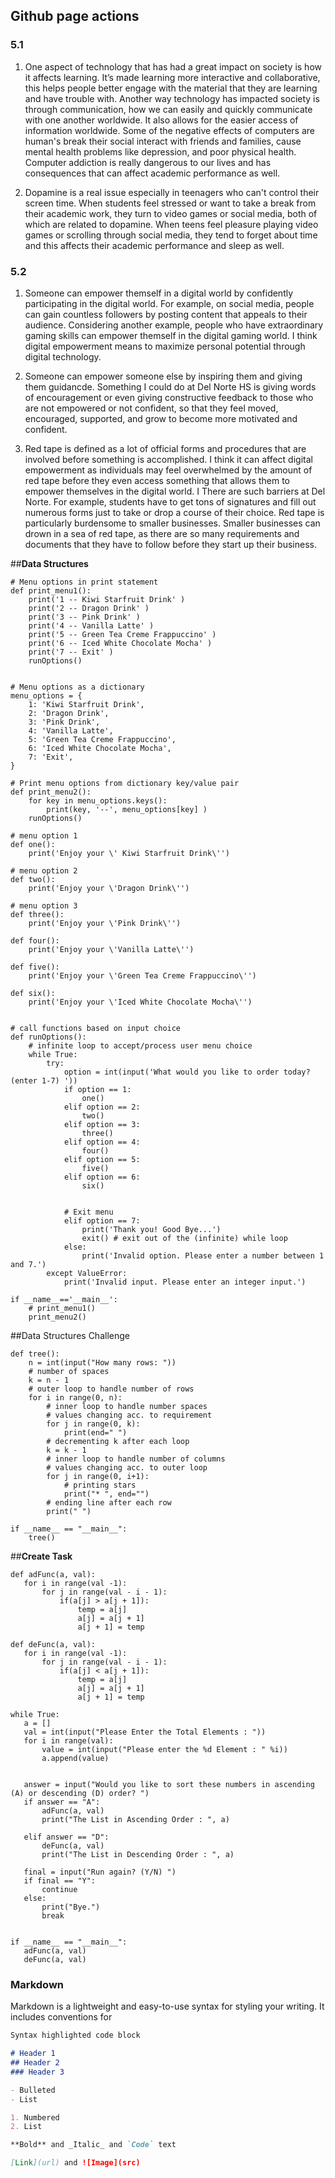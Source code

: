## **Github page actions**
### 5.1
1. One aspect of technology that has had a great impact on society is how it affects learning. It’s made learning more interactive and collaborative, this helps people better engage with the material that they are learning and have trouble with. Another way technology has impacted society is through communication, how we can easily and quickly communicate with one another worldwide. It also allows for the easier access of information worldwide. Some of the negative effects of computers are human's break their social interact with friends and families, cause mental health problems like depression, and poor physical health. Computer addiction is really dangerous to our lives and has consequences that can affect academic performance as well.


2. Dopamine is a real issue especially in teenagers who can't control their screen time. When students feel stressed or want to take a break from their academic work, they turn to video games or social media, both of which are related to dopamine. When teens feel pleasure playing video games or scrolling through social media, they tend to forget about time and this affects their academic performance and sleep as well.

### 5.2
1. Someone can empower themself in a digital world by confidently participating in the digital world. For example, on social media, people can gain countless followers by posting content that appeals to their audience. Considering another example, people who have extraordinary gaming skills can empower themself in the digital gaming world. I think digital empowerment means to maximize personal potential through digital technology.

2. Someone can empower someone else by inspiring them and giving them guidancde. Something I could do at Del Norte HS is giving words of encouragement or even giving constructive feedback to those who are not empowered or not confident, so that they feel moved, encouraged, supported, and grow to become more motivated and confident.

3. Red tape is defined as a lot of official forms and procedures that are involved before something is accomplished. I think it can affect digital empowerment as individuals may feel overwhelmed by the amount of red tape before they even access something that allows them to empower themselves in the digital world. I There are such barriers at Del Norte. For example, students have to get tons of signatures and fill out numerous forms just to take or drop a course of their choice. Red tape is particularly burdensome to smaller businesses. Smaller businesses can drown in a sea of red tape, as there are so many requirements and documents that they have to follow before they start up their business. 

##**Data Structures**
```
# Menu options in print statement
def print_menu1():
    print('1 -- Kiwi Starfruit Drink' )
    print('2 -- Dragon Drink' )
    print('3 -- Pink Drink' )
    print('4 -- Vanilla Latte' )
    print('5 -- Green Tea Creme Frappuccino' )
    print('6 -- Iced White Chocolate Mocha' )
    print('7 -- Exit' )
    runOptions()


# Menu options as a dictionary
menu_options = {
    1: 'Kiwi Starfruit Drink',
    2: 'Dragon Drink',
    3: 'Pink Drink',
    4: 'Vanilla Latte',
    5: 'Green Tea Creme Frappuccino',
    6: 'Iced White Chocolate Mocha',
    7: 'Exit',
}

# Print menu options from dictionary key/value pair
def print_menu2():
    for key in menu_options.keys():
        print(key, '--', menu_options[key] )
    runOptions()

# menu option 1
def one():
    print('Enjoy your \' Kiwi Starfruit Drink\'')

# menu option 2
def two():
    print('Enjoy your \'Dragon Drink\'')

# menu option 3
def three():
    print('Enjoy your \'Pink Drink\'')

def four():
    print('Enjoy your \'Vanilla Latte\'')

def five():
    print('Enjoy your \'Green Tea Creme Frappuccino\'')

def six():
    print('Enjoy your \'Iced White Chocolate Mocha\'')


# call functions based on input choice
def runOptions():
    # infinite loop to accept/process user menu choice
    while True:
        try:
            option = int(input('What would you like to order today? (enter 1-7) '))
            if option == 1:
                one()
            elif option == 2:
                two()
            elif option == 3:
                three()
            elif option == 4:
                four()
            elif option == 5:
                five()
            elif option == 6:
                six()


            # Exit menu
            elif option == 7:
                print('Thank you! Good Bye...')
                exit() # exit out of the (infinite) while loop
            else:
                print('Invalid option. Please enter a number between 1 and 7.')
        except ValueError:
            print('Invalid input. Please enter an integer input.')

if __name__=='__main__':
    # print_menu1()
    print_menu2()
 ```
 
##Data Structures Challenge
```
def tree():
    n = int(input("How many rows: "))
    # number of spaces
    k = n - 1
    # outer loop to handle number of rows
    for i in range(0, n):
        # inner loop to handle number spaces
        # values changing acc. to requirement
        for j in range(0, k):
            print(end=" ")
        # decrementing k after each loop
        k = k - 1
        # inner loop to handle number of columns
        # values changing acc. to outer loop
        for j in range(0, i+1):
            # printing stars
            print("* ", end="")
        # ending line after each row
        print(" ")

if __name__ == "__main__":
    tree()
```

##**Create Task**
 ```
def adFunc(a, val):
    for i in range(val -1):
        for j in range(val - i - 1):
            if(a[j] > a[j + 1]):
                temp = a[j]
                a[j] = a[j + 1]
                a[j + 1] = temp

def deFunc(a, val):
    for i in range(val -1):
        for j in range(val - i - 1):
            if(a[j] < a[j + 1]):
                temp = a[j]
                a[j] = a[j + 1]
                a[j + 1] = temp

while True:
    a = []
    val = int(input("Please Enter the Total Elements : "))
    for i in range(val):
        value = int(input("Please enter the %d Element : " %i))
        a.append(value)


    answer = input("Would you like to sort these numbers in ascending (A) or descending (D) order? ")
    if answer == "A":
        adFunc(a, val)
        print("The List in Ascending Order : ", a)

    elif answer == "D":
        deFunc(a, val)
        print("The List in Descending Order : ", a)

    final = input("Run again? (Y/N) ")
    if final == "Y":
        continue
    else:
        print("Bye.")
        break


if __name__ == "__main__":
    adFunc(a, val)
    deFunc(a, val)
 ```

### Markdown

Markdown is a lightweight and easy-to-use syntax for styling your writing. It includes conventions for

```markdown
Syntax highlighted code block

# Header 1
## Header 2
### Header 3

- Bulleted
- List

1. Numbered
2. List

**Bold** and _Italic_ and `Code` text

[Link](url) and ![Image](src)
```
